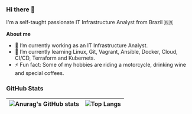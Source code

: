 ### Hi there 👋

I'm a self-taught passionate IT Infrastructure Analyst from Brazil 🇧🇷

**About me**

- 🔭 I’m currently working as an IT Infrastructure Analyst.
- 🌱 I’m currently learning Linux, Git, Vagrant, Ansible, Docker, Cloud, CI/CD, Terraform and Kubernets.
- ⚡ Fun fact: Some of my hobbies are riding a motorcycle, drinking wine and special coffees.  

<h3 align="left">GitHub Stats</h3>

![Anurag's GitHub stats](https://github-readme-stats.vercel.app/api?username=rafaelmotadasilva&show_icons=true&theme=transparent)|![Top Langs](https://github-readme-stats.vercel.app/api/top-langs/?username=rafaelmotadasilva&layout=compact)
| ------------- | ------------- |